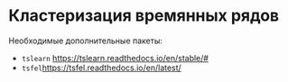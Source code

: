 # Кластеризация времянных рядов

Необходимые дополнительные пакеты:
- <code>tslearn</code> https://tslearn.readthedocs.io/en/stable/#
- <code>tsfel</code>https://tsfel.readthedocs.io/en/latest/
